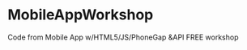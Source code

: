 MobileAppWorkshop
=================

Code from Mobile App w/HTML5/JS/PhoneGap­ &amp;API FREE workshop
